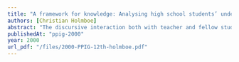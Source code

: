 ```yaml
---
title: "A framework for knowledge: Analysing high school students’ understanding of data modelling"
authors: [Christian Holmboe]
abstract: "The discursive interaction both with teacher and fellow students plays an important role for each student’s construction of knowledge. The teacher’s understanding of the students’ mental models is essential for the outcome of this interaction. This paper discusses epistemological aspects of using students’ verbal explanations as measure of mental models. A framework of different types of knowledge – typical for informatics – is outlined and used to analyse high school students' understanding of data modelling concepts like keys and queries. Learning is seen as an interaction between skills and understanding. The students in this study displayed good practical knowledge about the different concepts. However, there were indications to lack of theoretical understanding. Both the methodological and the epistemological conclusions of this paper may prove useful in future research as well as in teaching practises."
publishedAt: "ppig-2000"
year: 2000
url_pdf: "/files/2000-PPIG-12th-holmboe.pdf"
---
```

